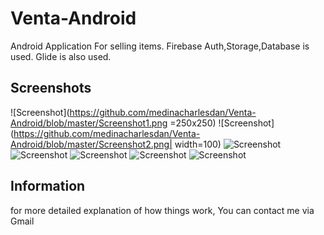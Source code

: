 # Venta-Android
Android Application For selling items.
Firebase Auth,Storage,Database is used.
Glide is also used.

## Screenshots
![Screenshot](https://github.com/medinacharlesdan/Venta-Android/blob/master/Screenshot1.png =250x250) 
![Screenshot](https://github.com/medinacharlesdan/Venta-Android/blob/master/Screenshot2.png| width=100) 
![Screenshot](Screenshot3.png)
![Screenshot](Screenshot4.png)
![Screenshot](Screenshot5.png)
![Screenshot](Screenshot6.png)
![Screenshot](Screenshot7.png)

## Information
for more detailed explanation of how things work, You can contact me via Gmail
